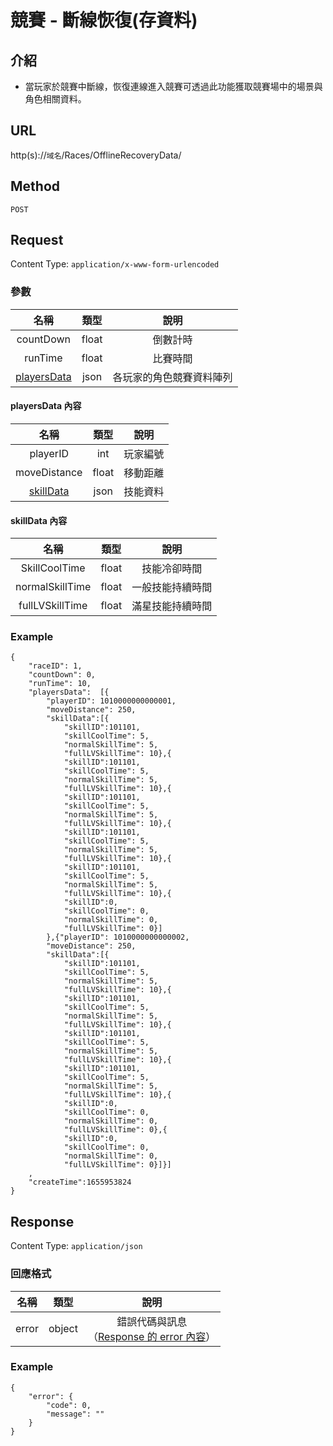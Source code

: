 # 競賽 - 斷線恢復(存資料)

## 介紹

- 當玩家於競賽中斷線，恢復連線進入競賽可透過此功能獲取競賽場中的場景與角色相關資料。

## URL

http(s)://`域名`/Races/OfflineRecoveryData/

## Method

`POST`

## Request

Content Type: `application/x-www-form-urlencoded`

### 參數

| 名稱 | 類型 | 說明 |
|:-:|:-:|:-:|
| countDown | float | 倒數計時 |
| runTime | float | 比賽時間 |
| [playersData](#playersData) | json | 各玩家的角色競賽資料陣列 |

#### <span id="playersData">playersData 內容</span>

| 名稱 | 類型 | 說明 |
|:-:|:-:|:-:|
| playerID | int | 玩家編號 |
| moveDistance | float | 移動距離 |
| [skillData](#skillData) | json | 技能資料 |

#### <span id="skillData">skillData 內容</span>

| 名稱 | 類型 | 說明 |
|:-:|:-:|:-:|
| SkillCoolTime | float | 技能冷卻時間 |
| normalSkillTime | float | 一般技能持續時間 |
| fullLVSkillTime | float | 滿星技能持續時間 |



### Example

	{
		"raceID": 1,
		"countDown": 0,
		"runTime": 10,
	    "playersData":	[{
			"playerID": 1010000000000001,
			"moveDistance": 250,
			"skillData":[{
				"skillID":101101,
				"skillCoolTime": 5,
				"normalSkillTime": 5,
				"fullLVSkillTime": 10},{
				"skillID":101101,
				"skillCoolTime": 5,
				"normalSkillTime": 5,
				"fullLVSkillTime": 10},{
				"skillID":101101,
				"skillCoolTime": 5,
				"normalSkillTime": 5,
				"fullLVSkillTime": 10},{
				"skillID":101101,
				"skillCoolTime": 5,
				"normalSkillTime": 5,
				"fullLVSkillTime": 10},{
				"skillID":101101,
				"skillCoolTime": 5,
				"normalSkillTime": 5,
				"fullLVSkillTime": 10},{
				"skillID":0,
				"skillCoolTime": 0,
				"normalSkillTime": 0,
				"fullLVSkillTime": 0}]
			},{"playerID": 1010000000000002,
			"moveDistance": 250,
			"skillData":[{
				"skillID":101101,
				"skillCoolTime": 5,
				"normalSkillTime": 5,
				"fullLVSkillTime": 10},{
				"skillID":101101,
				"skillCoolTime": 5,
				"normalSkillTime": 5,
				"fullLVSkillTime": 10},{
				"skillID":101101,
				"skillCoolTime": 5,
				"normalSkillTime": 5,
				"fullLVSkillTime": 10},{
				"skillID":101101,
				"skillCoolTime": 5,
				"normalSkillTime": 5,
				"fullLVSkillTime": 10},{
				"skillID":0,
				"skillCoolTime": 0,
				"normalSkillTime": 0,
				"fullLVSkillTime": 0},{
				"skillID":0,
				"skillCoolTime": 0,
				"normalSkillTime": 0,
				"fullLVSkillTime": 0}]}]
	    ,
		"createTime":1655953824
	}

## Response

Content Type: `application/json`

### 回應格式

| 名稱 | 類型 | 說明 |
|:-:|:-:|:-:|
| error | object | 錯誤代碼與訊息<br>（[Response 的 error 內容](../response.md#error)） |

### Example

	{
	    "error": {
	        "code": 0,
	        "message": ""
	    }
	}